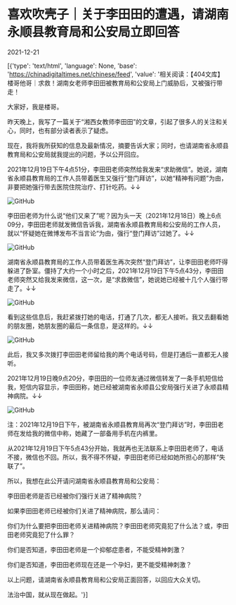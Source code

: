 # 喜欢吹壳子｜关于李田田的遭遇，请湖南永顺县教育局和公安局立即回答

2021-12-21

[{'type': 'text/html', 'language': None, 'base': 'https://chinadigitaltimes.net/chinese/feed', 'value': '相关阅读：【404文库】楼哥他哥｜求救！湖南女老师李田田被教育局和公安局上门威胁后，又被强行带走！

大家好，我是楼哥。

昨天晚上，我写了一篇关于“湘西女教师李田田”的文章，引起了很多人的关注和关心，同时，也有部分读者表示了疑虑。

现在，我将我所获知的信息及最新情况，摘要告诉大家；同时，也请湖南省永顺县教育局和公安局就我提出的问题，予以公开回应。

2021年12月19日下午4点51分，李田田老师突然给我发来“求助微信”。她说，湖南省永顺县教育局的工作人员带着医生又强行“登门拜访”，以她“精神有问题”为由，非要把她强行带去医院住院治疗、打针吃药。↓↓

![GitHub](https://chinadigitaltimes.net/chinese/files/2021/12/post-674790-61c1a02580fcf.png)

李田田老师为什么说“他们又来了”呢？因为头一天（2021年12月18日）晚上6点09分，李田田老师就发微信告诉我，湖南省永顺县教育局和公安局的工作人员，就以“怀疑她在微博发布不当言论“为由，强行“登门拜访”过她了。↓↓

![GitHub](https://chinadigitaltimes.net/chinese/files/2021/12/post-674790-61c1a0258b495.)

湖南省永顺县教育局的工作人员带着医生再次突然“登门拜访”，让李田田老师吓得躲进了卧室。僵持了大约一个小时之后，2021年12月19日下午5点43分，李田田老师突然又给我发来微信，这一次，是“求救微信”，她说她已经被十几个人强行带走了。↓↓

![GitHub](https://chinadigitaltimes.net/chinese/files/2021/12/post-674790-61c1a025a1333.png)

看到这些信息后，我赶紧拨打她的电话，打通了几次，都无人接听。我又去翻看她的朋友圈，她朋友圈的最后一条信息，是这样的。↓↓

![GitHub](https://chinadigitaltimes.net/chinese/files/2021/12/post-674790-61c1a025adef0.)

此后，我又多次拨打李田田老师留给我的两个电话号码，但是打通后一直都无人接听。

2021年12月19日晚9点20分，李田田的一位师友通过微信转发了一条手机短信给我，短信内容显示，李田田称，她已经被湖南省永顺县公安局强行关进了永顺县精神病院。↓↓

![GitHub](https://chinadigitaltimes.net/chinese/files/2021/12/post-674790-61c1a025bdc0a.png)

注：2021年12月19日下午，被湖南省永顺县教育局再次“登门拜访”时，李田田老师在发给我的微信中称，她藏了一部备用手机在内裤里。

从2021年12月19日下午5点43分开始，我就再也无法联系上李田田老师了，电话不接，微信也不回。所以，我不得不怀疑，李田田老师已经如她所担心的那样“失联了”。

所以，我想在此公开请问湖南省永顺县教育局和公安局：

李田田老师是否已经被你们强行关进了精神病院？

如果李田田老师已经被你们关进了精神病院，那么请问：

你们为什么要把李田田老师关进精神病院？李田田老师究竟犯了什么法？或，李田田老师究竟犯了什么罪？

你们是否知道，李田田老师是一个抑郁症患者，不能受精神刺激？

你们是否知道，李田田老师现在还是一个孕妇，更不能受精神刺激？

以上问题，请湖南省永顺县教育局和公安局正面回答，以回应大众关切。

法治中国，就从现在做起。'}]